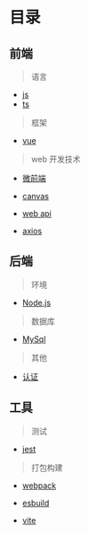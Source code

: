 # 目录

## 前端

> 语言

- [js](/studySituation/js/)
- [ts](/studySituation/ts/)

> 框架

- [vue](/studySituation/vue/)

> web 开发技术

- [微前端](/studySituation/microFrontends/)

- [canvas](/studySituation/webDevelopTech/canvas/)

- [web api](/studySituation/webDevelopTech/webApi/)

- [axios](/studySituation/webDevelopTech/axios/)

## 后端

> 环境

- [Node.js](/studySituation/backEnd/nodejs/)

> 数据库

- [MySql](/studySituation/backEnd/mySQL/)

> 其他

- [认证](/studySituation/backEnd/authentication/)

## 工具

> 测试

- [jest](/studySituation/codeTest/jest/firstLook.html)

> 打包构建

- [webpack](/studySituation/build/webpack/concepts.md)

- [esbuild](/studySituation/build/esbuild/start.md)

- [vite](/studySituation/build/vite/introduction.md)
